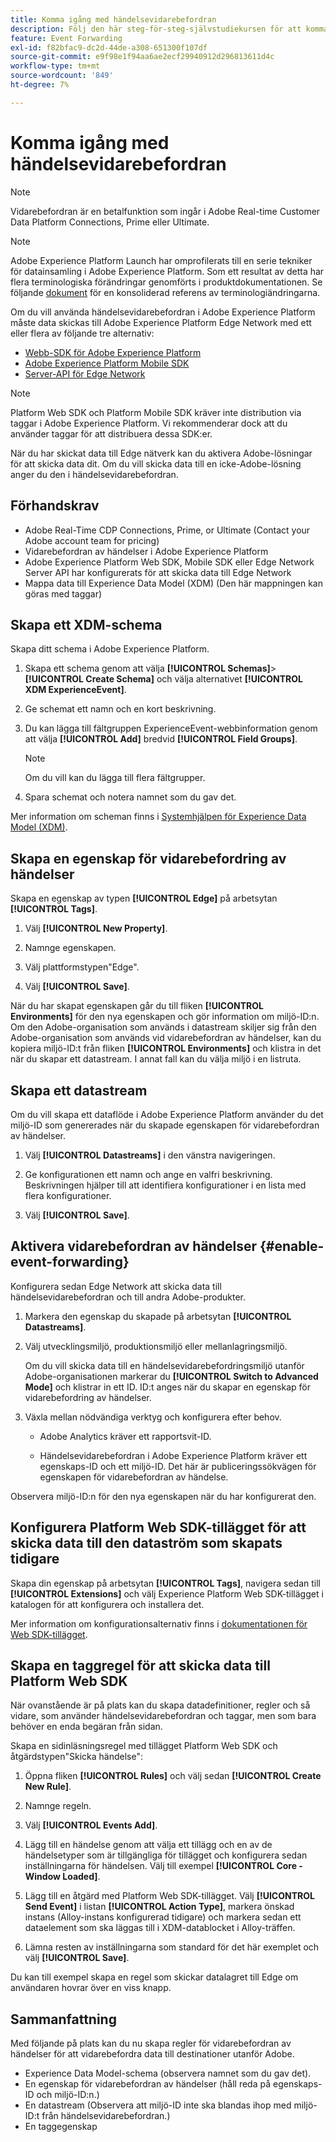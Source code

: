 ```yaml
---
title: Komma igång med händelsevidarebefordran
description: Följ den här steg-för-steg-självstudiekursen för att komma igång med att vidarebefordra event i Adobe Experience Platform.
feature: Event Forwarding
exl-id: f82bfac9-dc2d-44de-a308-651300f107df
source-git-commit: e9f98e1f94aa6ae2ecf29940912d296813611d4c
workflow-type: tm+mt
source-wordcount: '849'
ht-degree: 7%

---
```


# Komma igång med händelsevidarebefordran

>[!NOTE]
>
>Vidarebefordran är en betalfunktion som ingår i Adobe Real-time Customer Data Platform Connections, Prime eller Ultimate.

>[!NOTE]
>
>Adobe Experience Platform Launch har omprofilerats till en serie tekniker för datainsamling i Adobe Experience Platform. Som ett resultat av detta har flera terminologiska förändringar genomförts i produktdokumentationen. Se följande [dokument](../../term-updates.md) för en konsoliderad referens av terminologiändringarna.

Om du vill använda händelsevidarebefordran i Adobe Experience Platform måste data skickas till Adobe Experience Platform Edge Network med ett eller flera av följande tre alternativ:

* [Webb-SDK för Adobe Experience Platform](../../extensions/client/web-sdk/overview.md)
* [Adobe Experience Platform Mobile SDK](https://sdkdocs.com)
* [Server-API för Edge Network](/help/server-api/overview.md)

>[!NOTE]
>Platform Web SDK och Platform Mobile SDK kräver inte distribution via taggar i Adobe Experience Platform. Vi rekommenderar dock att du använder taggar för att distribuera dessa SDK:er.

När du har skickat data till Edge nätverk kan du aktivera Adobe-lösningar för att skicka data dit. Om du vill skicka data till en icke-Adobe-lösning anger du den i händelsevidarebefordran.

## Förhandskrav

* Adobe Real-Time CDP Connections, Prime, or Ultimate (Contact your Adobe account team for pricing)
* Vidarebefordran av händelser i Adobe Experience Platform
* Adobe Experience Platform Web SDK, Mobile SDK eller Edge Network Server API har konfigurerats för att skicka data till Edge Network
* Mappa data till Experience Data Model (XDM) (Den här mappningen kan göras med taggar)

## Skapa ett XDM-schema

Skapa ditt schema i Adobe Experience Platform.

1. Skapa ett schema genom att välja **[!UICONTROL Schemas]**>**[!UICONTROL Create Schema]** och välja alternativet **[!UICONTROL XDM ExperienceEvent]**.

1. Ge schemat ett namn och en kort beskrivning.

1. Du kan lägga till fältgruppen ExperienceEvent-webbinformation genom att välja **[!UICONTROL Add]** bredvid **[!UICONTROL Field Groups]**.

   >[!NOTE]
   >
   >Om du vill kan du lägga till flera fältgrupper.

1. Spara schemat och notera namnet som du gav det.

Mer information om scheman finns i [Systemhjälpen för Experience Data Model (XDM)](https://experienceleague.adobe.com/docs/experience-platform/xdm/home.html?lang=sv).

## Skapa en egenskap för vidarebefordring av händelser

Skapa en egenskap av typen **[!UICONTROL Edge]** på arbetsytan **[!UICONTROL Tags]**.

1. Välj **[!UICONTROL New Property]**.

1. Namnge egenskapen.

1. Välj plattformstypen&quot;Edge&quot;.

1. Välj **[!UICONTROL Save]**.

När du har skapat egenskapen går du till fliken **[!UICONTROL Environments]** för den nya egenskapen och gör
information om miljö-ID:n. Om den Adobe-organisation som används i datastream skiljer sig från den Adobe-organisation som används vid vidarebefordran av händelser, kan du kopiera miljö-ID:t från fliken **[!UICONTROL Environments]** och klistra in det när du skapar ett datastream. I annat fall kan du välja miljö i en listruta.

## Skapa ett datastream

Om du vill skapa ett dataflöde i Adobe Experience Platform använder du det miljö-ID som genererades när du skapade egenskapen för vidarebefordran av händelser.

1. Välj **[!UICONTROL Datastreams]** i den vänstra navigeringen.

1. Ge konfigurationen ett namn och ange en valfri beskrivning.
Beskrivningen hjälper till att identifiera konfigurationer i en lista med flera konfigurationer.

1. Välj **[!UICONTROL Save]**.

## Aktivera vidarebefordran av händelser {#enable-event-forwarding}

Konfigurera sedan Edge Network att skicka data till händelsevidarebefordran och till andra Adobe-produkter.

1. Markera den egenskap du skapade på arbetsytan **[!UICONTROL Datastreams]**.

1. Välj utvecklingsmiljö, produktionsmiljö eller mellanlagringsmiljö.

   Om du vill skicka data till en händelsevidarebefordringsmiljö utanför Adobe-organisationen markerar du **[!UICONTROL Switch to Advanced Mode]** och klistrar in ett ID. ID:t anges när du skapar en egenskap för vidarebefordring av händelser.

1. Växla mellan nödvändiga verktyg och konfigurera efter behov.

   * Adobe Analytics kräver ett rapportsvit-ID.

   * Händelsevidarebefordran i Adobe Experience Platform kräver ett egenskaps-ID och ett miljö-ID. Det här är publiceringssökvägen för egenskapen för vidarebefordran av händelse.

Observera miljö-ID:n för den nya egenskapen när du har konfigurerat den.

## Konfigurera Platform Web SDK-tillägget för att skicka data till den dataström som skapats tidigare

Skapa din egenskap på arbetsytan **[!UICONTROL Tags]**, navigera sedan till **[!UICONTROL Extensions]** och välj Experience Platform Web SDK-tillägget i katalogen för att konfigurera och installera det.

Mer information om konfigurationsalternativ finns i [dokumentationen för Web SDK-tillägget](../../extensions/client/web-sdk/overview.md).

## Skapa en taggregel för att skicka data till Platform Web SDK

När ovanstående är på plats kan du skapa datadefinitioner, regler och så vidare, som använder händelsevidarebefordran och taggar, men som bara behöver en enda begäran från sidan.

Skapa en sidinläsningsregel med tillägget Platform Web SDK och åtgärdstypen&quot;Skicka händelse&quot;:

1. Öppna fliken **[!UICONTROL Rules]** och välj sedan **[!UICONTROL Create New Rule]**.

1. Namnge regeln.

1. Välj **[!UICONTROL Events Add]**.

1. Lägg till en händelse genom att välja ett tillägg och en av de händelsetyper som är tillgängliga för tillägget och konfigurera sedan inställningarna för händelsen. Välj till exempel **[!UICONTROL Core - Window Loaded]**.

1. Lägg till en åtgärd med Platform Web SDK-tillägget. Välj **[!UICONTROL Send Event]** i listan **[!UICONTROL Action Type]**, markera önskad instans (Alloy-instans konfigurerad tidigare) och markera sedan ett dataelement som ska läggas till i XDM-datablocket i Alloy-träffen.

1. Lämna resten av inställningarna som standard för det här exemplet och välj **[!UICONTROL Save]**.

Du kan till exempel skapa en regel som skickar datalagret till Edge om användaren hovrar över en viss knapp.

## Sammanfattning

Med följande på plats kan du nu skapa regler för vidarebefordran av händelser för att vidarebefordra data till destinationer utanför Adobe.

* Experience Data Model-schema (observera namnet som du gav det).
* En egenskap för vidarebefordran av händelser (håll reda på egenskaps-ID och miljö-ID:n.)
* En datastream (Observera att miljö-ID inte ska blandas ihop med miljö-ID:t från händelsevidarebefordran.)
* En taggegenskap
